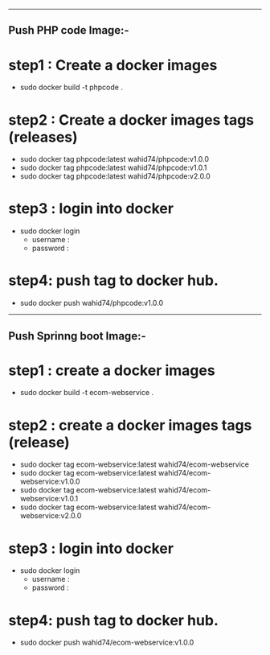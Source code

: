 ------------------------------------------------------
Push PHP code Image:-
------------------------------------------------------

# step1 : Create a docker images
- sudo docker build -t phpcode .

# step2 : Create a docker images tags (releases)
- sudo docker tag phpcode:latest wahid74/phpcode:v1.0.0
- sudo docker tag phpcode:latest wahid74/phpcode:v1.0.1
- sudo docker tag phpcode:latest wahid74/phpcode:v2.0.0

# step3 : login into docker
  - sudo docker login
     - username :
     - password :

# step4: push tag to docker hub.
  - sudo docker push wahid74/phpcode:v1.0.0

------------------------------------------------------
Push Sprinng boot Image:-
------------------------------------------------------
# step1 : create a docker images
 - sudo docker build -t ecom-webservice .

# step2 : create a docker images tags (release)
 - sudo docker tag ecom-webservice:latest wahid74/ecom-webservice
 - sudo docker tag ecom-webservice:latest wahid74/ecom-webservice:v1.0.0
 - sudo docker tag ecom-webservice:latest wahid74/ecom-webservice:v1.0.1
 - sudo docker tag ecom-webservice:latest wahid74/ecom-webservice:v2.0.0

# step3 : login into docker
  - sudo docker login
     - username :
     - password :

# step4: push tag to docker hub.
  - sudo docker push wahid74/ecom-webservice:v1.0.0